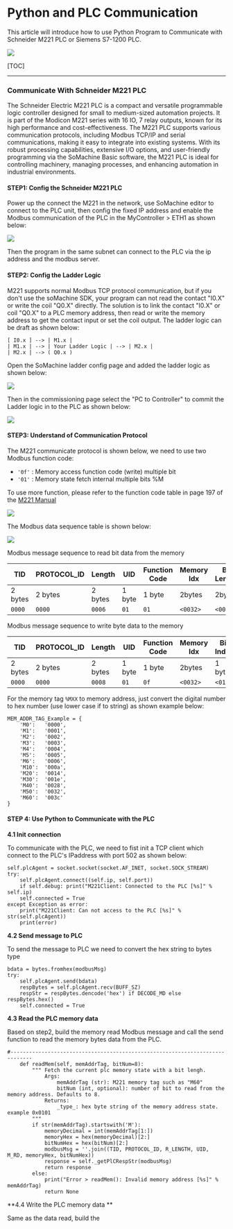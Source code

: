 # Python and PLC Communication 

This article will introduce how to use Python Program to Communicate with Schneider M221 PLC or Siemens S7-1200 PLC. 

![](img/title.png)

[TOC]

------

### Communicate With Schneider M221 PLC

The Schneider Electric M221 PLC is a compact and versatile programmable logic controller designed for small to medium-sized automation projects. It is part of the Modicon M221 series with 16 IO, 7 relay outputs, known for its high performance and cost-effectiveness. The M221 PLC supports various communication protocols, including Modbus TCP/IP and serial communications, making it easy to integrate into existing systems. With its robust processing capabilities, extensive I/O options, and user-friendly programming via the SoMachine Basic software, the M221 PLC is ideal for controlling machinery, managing processes, and enhancing automation in industrial environments.

#### STEP1: Config the Schneider M221 PLC

Power up the connect the M221 in the network, use SoMachine editor to connect to the PLC unit, then config the fixed IP address and enable the Modbus communication of the PLC in the MyController > ETH1 as shown below:

![](img/ipconfig.png)

Then the program in the same subnet can connect to the PLC via the ip address and the modbus server. 

#### STEP2: Config the Ladder Logic 

M221 supports normal Modbus TCP protocol communication, but if you don't use the soMachine SDK, your program can not read the contact "I0.X" or write the coil "Q0.X" directly. The solution is to link the contact "I0.X" or coil "Q0.X" to a PLC memory address, then read or write the memory address to get the contact input or set the coil output. The ladder logic can be draft as shown below:

```
[ I0.x ] --> | M1.x | 
| M1.x | --> | Your Ladder Logic | --> | M2.x |
| M2.x | --> ( Q0.x )
```

Open the SoMachine ladder config page and added the ladder logic as shown below:

![](img/ladderCfg.png)

Then in the commissioning page select the "PC to Controller" to commit the Ladder logic in to the PLC as shown below:

![](img/commit.png)



#### STEP3: Understand of Communication Protocol

The M221 communicate protocol is shown below, we need to use two Modbus function code: 

- `'0f'` : Memory access function code (write) multiple bit
- `'01'` : Memory state fetch internal multiple bits %M

To use more function, please refer to the function code table in page 197 of the [M221 Manual](https://media.distributordatasolutions.com/schneider2/2020q4/documents/fbb188fbd042afd838384db125b9dad1c2a6a9e9.pdf) 

![](img/functionCode.png)

The Modbus data sequence table is shown below:

 ![](img/modbusTable.png)

Modbus message sequence to read bit data from the memory 

| TID     | PROTOCOL_ID | Length  | UID    | Function Code | Memory Idx | Bit Length |
| ------- | ----------- | ------- | ------ | ------------- | ---------- | ---------- |
| 2 bytes | 2 bytes     | 2 bytes | 1 byte | 1 byte        | 2bytes     | 2bytes     |
| `0000`  | `0000`      | `0006`  | `01`   | `01`          | `<0032>`   | `<0008>`   |

Modbus message sequence to write byte data to the memory 

| TID     | PROTOCOL_ID | Length  | UID    | Function Code | Memory Idx | Bit Index | Byte Index | Value Byte |
| ------- | ----------- | ------- | ------ | ------------- | ---------- | --------- | ---------- | ---------- |
| 2 bytes | 2 bytes     | 2 bytes | 1 byte | 1 byte        | 2bytes     | 1 byte    | 2bytes     | 1 byte     |
| `0000`  | `0000`      | `0008`  | `01`   | `0f`          | `<0032>`   | `<01>`    | `<0001>`   | `<01>`     |

For the memory tag `%MXX` to memory address, just convert the digital number to hex number (use lower case if to string) as shown example below:

```
MEM_ADDR_TAG_Example = {
    'M0':   '0000',
    'M1':   '0001',
    'M2':   '0002',
    'M3':   '0003',
    'M4':   '0004',
    'M5':   '0005',
    'M6':   '0006',
    'M10':  '000a',
    'M20':  '0014',
    'M30':  '001e',
    'M40':  '0028',
    'M50':  '0032',
    'M60':  '003c'
}
```



#### STEP 4: Use Python to Communicate with the PLC

**4.1 Init connection**

To communicate with the PLC, we need to fist init a TCP client which connect to the PLC's  IPaddress with port 502 as shown below: 

```
self.plcAgent = socket.socket(socket.AF_INET, socket.SOCK_STREAM)
try:
	self.plcAgent.connect((self.ip, self.port))
	if self.debug: print("M221Client: Connected to the PLC [%s]" % self.ip)
	self.connected = True
except Exception as error:
	print("M221Client: Can not access to the PLC [%s]" % str(self.plcAgent))
	print(error)
```

**4.2 Send message to PLC**

To send the message to PLC we need to convert the hex string to bytes type 

```
bdata = bytes.fromhex(modbusMsg)
try:
    self.plcAgent.send(bdata)
    respBytes = self.plcAgent.recv(BUFF_SZ)
    respStr = respBytes.dencode('hex') if DECODE_MD else respBytes.hex()
    self.connected = True
```

**4.3 Read the PLC memory data** 

Based on step2, build the memory read Modbus message and call the send function to read the memory bytes data from the PLC.

```
#-----------------------------------------------------------------------------
    def readMem(self, memAddrTag, bitNum=8):
        """ Fetch the current plc memory state with a bit lengh. 
            Args:
                memAddrTag (str): M221 memory tag such as "M60"
                bitNum (int, optional): number of bit to read from the memory address. Defaults to 8.
            Returns:
                _type_: hex byte string of the memory address state. example 0x0101
        """
        if str(memAddrTag).startswith('M'):
            memoryDecimal = int(memAddrTag[1:])
            memoryHex = hex(memoryDecimal)[2:]
            bitNumHex = hex(bitNum)[2:]
            modbusMsg = ''.join((TID, PROTOCOL_ID, R_LENGTH, UID, M_RD, memoryHex, bitNumHex))
            response = self._getPlCRespStr(modbusMsg)
            return response
        else:
            print("Error > readMem(): Invalid memory address [%s]" % memAddrTag)
            return None
```

**4.4 Write the PLC memory data **  

Same as the data read, build the 